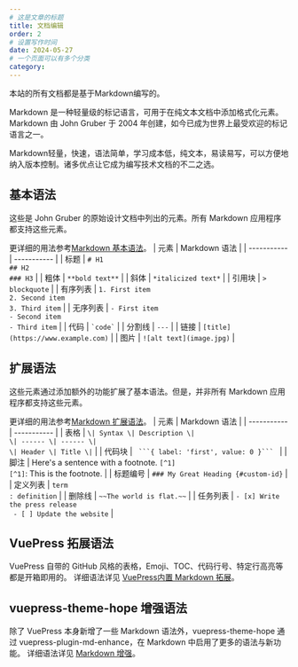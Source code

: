 ```yaml
---
# 这是文章的标题
title: 文档编辑
order: 2
# 设置写作时间
date: 2024-05-27
# 一个页面可以有多个分类
category:
---
```

本站的所有文档都是基于Markdown编写的。

Markdown 是一种轻量级的标记语言，可用于在纯文本文档中添加格式化元素。Markdown 由 John Gruber 于 2004 年创建，如今已成为世界上最受欢迎的标记语言之一。

Markdown轻量，快速，语法简单，学习成本低，纯文本，易读易写，可以方便地纳入版本控制。诸多优点让它成为编写技术文档的不二之选。

## 基本语法
这些是 John Gruber 的原始设计文档中列出的元素。所有 Markdown 应用程序都支持这些元素。

更详细的用法参考[Markdown 基本语法](https://markdown.com.cn/basic-syntax/)。
| 元素 | Markdown 语法 | 
| ----------- | ----------- |
| 标题 | ```# H1``` <br> ```## H2``` <br> ```### H3``` |
| 粗体 | ```**bold text**``` |
| 斜体 | ```*italicized text*``` |
| 引用块 | ```> blockquote``` |
| 有序列表 | `1. First item`<br>`2. Second item`<br>`3. Third item` |
| 无序列表 | `- First item`<br>`- Second item`<br>`- Third item` |
| 代码 | ``` `code` ``` |
| 分割线 | ``` --- ``` |
| 链接 | ```[title](https://www.example.com)``` |
| 图片 | ``` ![alt text](image.jpg) ``` |

## 扩展语法
这些元素通过添加额外的功能扩展了基本语法。但是，并非所有 Markdown 应用程序都支持这些元素。

更详细的用法参考[Markdown 扩展语法](https://markdown.com.cn/extended-syntax/)。
| 元素 | Markdown 语法 | 
| ----------- | ----------- |
| 表格 | ```\| Syntax \| Description \|``` <br> ```\| ------ \| ------ \|``` <br> ```\| Header \| Title \|``` |
| 代码块 | `  ```{ label: 'first', value: 0 }```  ` |
| 脚注 | Here's a sentence with a footnote. `[^1]`<br>`[^1]`: This is the footnote. |
| 标题编号 | ```### My Great Heading {#custom-id}``` |
| 定义列表 | `term`<br>`: definition` |
| 删除线 | `~~The world is flat.~~` |
| 任务列表 | ``` - [x] Write the press release ```<br>``` - [ ] Update the website``` |

## VuePress 拓展语法
VuePress 自带的 GitHub 风格的表格，Emoji、TOC、代码行号、特定行高亮等都是开箱即用的。
详细语法详见 [VuePress内置 Markdown 拓展](https://theme-hope.vuejs.press/zh/cookbook/vuepress/markdown.html)。

## vuepress-theme-hope 增强语法
除了 VuePress 本身新增了一些 Markdown 语法外，vuepress-theme-hope 通过 vuepress-plugin-md-enhance，在 Markdown 中启用了更多的语法与新功能。
详细语法详见 [Markdown 增强](https://theme-hope.vuejs.press/zh/guide/markdown/)。